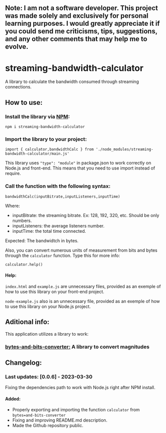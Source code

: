 ## Note: I am not a software developer. This project was made solely and exclusively for personal learning purposes. I would greatly appreciate it if you could send me criticisms, tips, suggestions, and any other comments that may help me to evolve.

# streaming-bandwidth-calculator
A library to calculate the bandwidth consumed through streaming connections.

## How to use:

### Install the library via [NPM](https://www.npmjs.com/package/streaming-bandwidth-calculator):

```
npm i streaming-bandwidth-calculator
```

### Import the library to your project:

```
import { calculator,bandwidthCalc } from './node_modules/streaming-bandwidth-calculator/main.js'
```

This library uses `"type": "module"` in package.json to work correctly on Node.js and front-end. This means that you need to use import instead of require.

### Call the function with the following syntax:

```
bandwidthCalc(inputBitrate,inputListeners,inputTime)
```

Where:

- inputBitrate: the streaming bitrate. Ex: 128, 192, 320, etc. Should be only numbers.
- inputListeners: the average listeners number.
- inputTime: the total time connected.

Expected: The bandwidtch in bytes.

Also, you can convert numerous units of measurement from bits and bytes through the `calculator` function. Type this for more info:

```
calculator.help()
```

#### Help:

`index.html` and `example.js` are unnecessary files, provided as an exemple of how to use this library on your front-end project.

`node-example.js` also is an unnecessary file, provided as an exemple of how to use this library on your Node.js project.

## Aditional info:

This application utilizes a library to work:

### [bytes-and-bits-converter:](https://github.com/luizrsilveira1/bytes-and-bits-converter) A library to convert magnitudes


## Changelog:

### Last updates: [0.0.6] - 2023-03-30

Fixing the dependencies path to work with Node.js right after NPM install.

#### Added:

- Properly exporting and importing the function `calculator` from `bytes=and-bits-converter`
- Fixing and improving README.md description.
- Made the Github repository public.